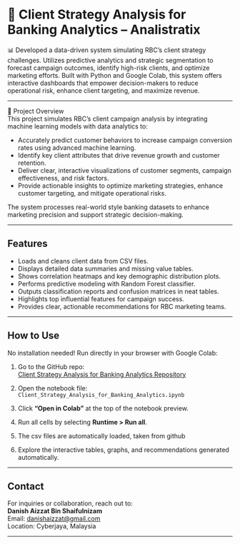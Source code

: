 # 🏦 Client Strategy Analysis for Banking Analytics – Analistratix

📊 Developed a data-driven system simulating RBC’s client strategy challenges. Utilizes predictive analytics and strategic segmentation to forecast campaign outcomes, identify high-risk clients, and optimize marketing efforts. Built with Python and Google Colab, this system offers interactive dashboards that empower decision-makers to reduce operational risk, enhance client targeting, and maximize revenue.

---

📌 Project  Overview  
This project simulates RBC’s client campaign analysis by integrating machine learning models with data analytics to:

- Accurately predict customer behaviors to increase campaign conversion rates using advanced machine learning.  
- Identify key client attributes that drive revenue growth and customer retention.  
- Deliver clear, interactive visualizations of customer segments, campaign effectiveness, and risk factors.  
- Provide actionable insights to optimize marketing strategies, enhance customer targeting, and mitigate operational risks.  
  

The system processes real-world style banking datasets to enhance marketing precision and support strategic decision-making.

---

## Features

- Loads and cleans client data from CSV files.  
- Displays detailed data summaries and missing value tables.  
- Shows correlation heatmaps and key demographic distribution plots.  
- Performs predictive modeling with Random Forest classifier.  
- Outputs classification reports and confusion matrices in neat tables.  
- Highlights top influential features for campaign success.  
- Provides clear, actionable recommendations for RBC marketing teams.

---

## How to Use

No installation needed! Run directly in your browser with Google Colab:

1. Go to the GitHub repo:  
   [Client Strategy Analysis for Banking Analytics Repository](https://github.com/danish330/Client-Strategy-Engine-for-Banking-Analytics)

2. Open the notebook file:  
   `Client_Strategy_Analysis_for_Banking_Analytics.ipynb`

3. Click **“Open in Colab”** at the top of the notebook preview.

4. Run all cells by selecting **Runtime > Run all**.

5. The csv files are automatically loaded, taken from github
   
6. Explore the interactive tables, graphs, and recommendations generated automatically.

---

## Contact

For inquiries or collaboration, reach out to:  
**Danish Aizzat Bin Shaifulnizam**  
Email: danishaizzat@gmail.com  
Location: Cyberjaya, Malaysia  

---
